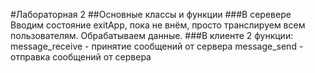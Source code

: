 #Лабораторная 2
##Основные классы и функции
###В серевере
Вводим состояние exitApp, пока не внём, просто транслируем всем пользователям. Обрабатываем данные.
###В клиенте
2 функции: 
message_receive - принятие сообщений от сервера 
message_send - отправка сообщений от сервера 
